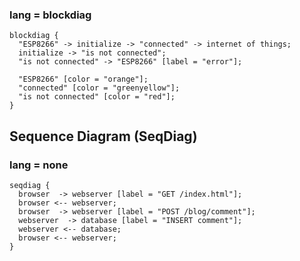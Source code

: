### lang = blockdiag
```blockdiag
blockdiag {
  "ESP8266" -> initialize -> "connected" -> internet of things;
  initialize -> "is not connected";
  "is not connected" -> "ESP8266" [label = "error"];

  "ESP8266" [color = "orange"];
  "connected" [color = "greenyellow"];
  "is not connected" [color = "red"];
}
```

## Sequence Diagram (SeqDiag)
### lang = none
```
seqdiag {
  browser  -> webserver [label = "GET /index.html"];
  browser <-- webserver;
  browser  -> webserver [label = "POST /blog/comment"];
  webserver  -> database [label = "INSERT comment"];
  webserver <-- database;
  browser <-- webserver;
}
```
